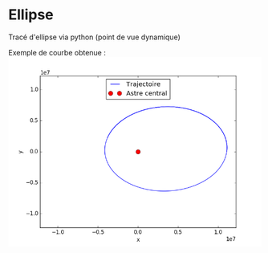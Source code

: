 # Ellipse
Tracé d'ellipse via python (point de vue dynamique)


Exemple de courbe obtenue : 
![fig1]

[fig1]:https://github.com/Mcgode/Ellipse/blob/master/Ellipse/figure_1.png?raw=true
